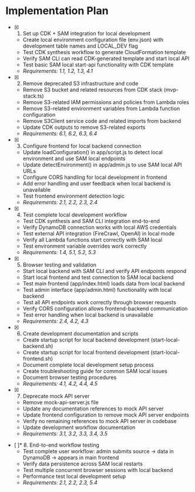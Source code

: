 # Implementation Plan

- [x] 1. Set up CDK + SAM integration for local development
  - Create local environment configuration file (env.json) with development table names and LOCAL_DEV flag
  - Test CDK synthesis workflow to generate CloudFormation template
  - Verify SAM CLI can read CDK-generated template and start local API
  - Test basic SAM local start-api functionality with CDK template
  - _Requirements: 1.1, 1.2, 1.3, 4.1_

- [x] 2. Remove deprecated S3 infrastructure and code
  - Remove S3 bucket and related resources from CDK stack (mvp-stack.ts)
  - Remove S3-related IAM permissions and policies from Lambda roles
  - Remove S3-related environment variables from Lambda function configuration
  - Remove S3Client service code and related imports from backend
  - Update CDK outputs to remove S3-related exports
  - _Requirements: 6.1, 6.2, 6.3, 6.4_

- [x] 3. Configure frontend for local backend connection
  - Update loadConfiguration() in app/script.js to detect local environment and use SAM local endpoints
  - Update detectEnvironment() in app/admin.js to use SAM local API URLs
  - Configure CORS handling for local development in frontend
  - Add error handling and user feedback when local backend is unavailable
  - Test frontend environment detection logic
  - _Requirements: 2.1, 2.2, 2.3, 2.4_

- [x] 4. Test complete local development workflow
  - Test CDK synthesis and SAM CLI integration end-to-end
  - Verify DynamoDB connection works with local AWS credentials
  - Test external API integration (FireCrawl, OpenAI) in local mode
  - Verify all Lambda functions start correctly with SAM local
  - Test environment variable overrides work correctly
  - _Requirements: 1.4, 5.1, 5.2, 5.3_

- [x] 5. Browser testing and validation
  - Start local backend with SAM CLI and verify API endpoints respond
  - Start local frontend and test connection to SAM local backend
  - Test main frontend (app/index.html) loads data from local backend
  - Test admin interface (app/admin.html) functionality with local backend
  - Test all API endpoints work correctly through browser requests
  - Verify CORS configuration allows frontend-backend communication
  - Test error handling when local backend is unavailable
  - _Requirements: 2.4, 4.2, 4.3_

- [x] 6. Create development documentation and scripts
  - Create startup script for local backend development (start-local-backend.sh)
  - Create startup script for local frontend development (start-local-frontend.sh)
  - Document complete local development setup process
  - Create troubleshooting guide for common SAM local issues
  - Document browser testing procedures
  - _Requirements: 4.1, 4.2, 4.4, 4.5_

- [x] 7. Deprecate mock API server
  - Remove mock-api-server.js file
  - Update any documentation references to mock API server
  - Update frontend configuration to remove mock API server endpoints
  - Verify no remaining references to mock API server in codebase
  - Update development workflow documentation
  - _Requirements: 3.1, 3.2, 3.3, 3.4, 3.5_

- [ ]* 8. End-to-end workflow testing
  - Test complete user workflow: admin submits source → data in DynamoDB → appears in main frontend
  - Verify data persistence across SAM local restarts
  - Test multiple concurrent browser sessions with local backend
  - Performance test local development setup
  - _Requirements: 2.1, 2.2, 2.3, 5.4_